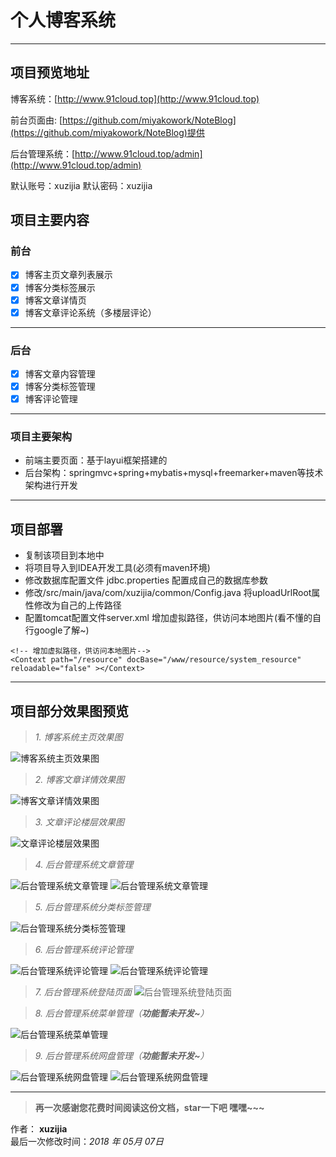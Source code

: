 # 个人博客系统

------

## 项目预览地址
博客系统：[http://www.91cloud.top](http://www.91cloud.top)

前台页面由: [https://github.com/miyakowork/NoteBlog](https://github.com/miyakowork/NoteBlog)提供

后台管理系统：[http://www.91cloud.top/admin](http://www.91cloud.top/admin) 

默认账号：xuzijia 默认密码：xuzijia

## 项目主要内容

### 前台
- [x] 博客主页文章列表展示
- [x] 博客分类标签展示
- [x] 博客文章详情页
- [x] 博客文章评论系统（多楼层评论）

-----

### 后台
- [x] 博客文章内容管理
- [x] 博客分类标签管理
- [x] 博客评论管理

-----

### 项目主要架构
- 前端主要页面：基于layui框架搭建的
- 后台架构：springmvc+spring+mybatis+mysql+freemarker+maven等技术架构进行开发

-----

## 项目部署
- 复制该项目到本地中
- 将项目导入到IDEA开发工具(必须有maven环境)
- 修改数据库配置文件 jdbc.properties 配置成自己的数据库参数
- 修改/src/main/java/com/xuzijia/common/Config.java 将uploadUrlRoot属性修改为自己的上传路径
- 配置tomcat配置文件server.xml 增加虚拟路径，供访问本地图片(看不懂的自行google了解~)

```
<!-- 增加虚拟路径，供访问本地图片-->
<Context path="/resource" docBase="/www/resource/system_resource" reloadable="false" ></Context>
```
-----

## 项目部分效果图预览

> *1. 博客系统主页效果图*

![博客系统主页效果图](https://raw.githubusercontent.com/xuzijia/blog/master/effect/1.png)

> *2. 博客文章详情效果图*

![博客文章详情效果图](https://raw.githubusercontent.com/xuzijia/blog/master/effect/2.png)

> *3. 文章评论楼层效果图*

![文章评论楼层效果图](https://raw.githubusercontent.com/xuzijia/blog/master/effect/4.png)

> *4. 后台管理系统文章管理*

![后台管理系统文章管理](https://raw.githubusercontent.com/xuzijia/blog/master/effect/16.png)
![后台管理系统文章管理](https://raw.githubusercontent.com/xuzijia/blog/master/effect/17.png)

> *5. 后台管理系统分类标签管理*

![后台管理系统分类标签管理](https://raw.githubusercontent.com/xuzijia/blog/master/effect/18.png)

> *6. 后台管理系统评论管理*

![后台管理系统评论管理](https://raw.githubusercontent.com/xuzijia/blog/master/effect/19.png)
![后台管理系统评论管理](https://raw.githubusercontent.com/xuzijia/blog/master/effect/20.png)

> *7. 后台管理系统登陆页面*
![后台管理系统登陆页面](https://raw.githubusercontent.com/xuzijia/blog/master/effect/21.png)

> *8. 后台管理系统菜单管理（**功能暂未开发~**）*

![后台管理系统菜单管理](https://raw.githubusercontent.com/xuzijia/blog/master/effect/11.png)

> *9. 后台管理系统网盘管理（**功能暂未开发~**）*

![后台管理系统网盘管理](https://raw.githubusercontent.com/xuzijia/blog/master/effect/13.png)
![后台管理系统网盘管理](https://raw.githubusercontent.com/xuzijia/blog/master/effect/14.png)

------


> **再一次感谢您花费时间阅读这份文档，star一下吧 嘿嘿~~~**

作者： **xuzijia**    
最后一次修改时间：*2018 年 05月 07日*    

